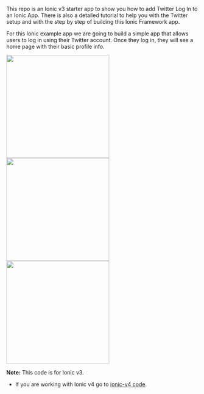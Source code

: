 This repo is an Ionic v3 starter app to show you how to add Twitter Log In to an Ionic App. There is also a detailed tutorial to help you with the Twitter setup and with the step by step of building this Ionic Framework app.

For this Ionic example app we are going to build a simple app that allows users to log in using their Twitter account. Once they log in, they will see a home page with their basic profile info.

<div>
<img src="https://s3-us-west-2.amazonaws.com/ionicthemes/tutorials/screenshots/ionic2-twitter-login/1.png" width="270">
<img src="https://s3-us-west-2.amazonaws.com/ionicthemes/tutorials/screenshots/ionic2-twitter-login/2.png" width="270">
<img src="https://s3-us-west-2.amazonaws.com/ionicthemes/tutorials/screenshots/ionic2-twitter-login/3.png" width="270">
</div>

**Note:** This code is for Ionic v3.
- If you are working with Ionic v4 go to [ionic-v4 code](https://github.com/ionicthemes/ionic-twitter-login).
